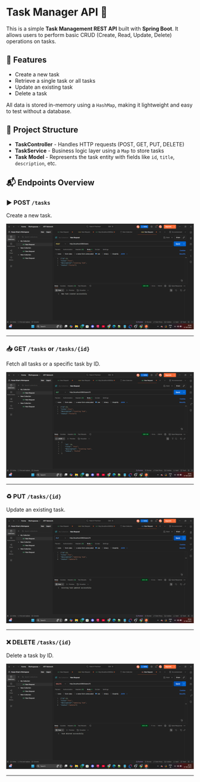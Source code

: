# Task Manager API 📝

This is a simple **Task Management REST API** built with **Spring Boot**. It allows users to perform basic CRUD (Create, Read, Update, Delete) operations on tasks.

## 🔧 Features

- Create a new task
- Retrieve a single task or all tasks
- Update an existing task
- Delete a task

All data is stored in-memory using a `HashMap`, making it lightweight and easy to test without a database.

## 🧩 Project Structure

- **TaskController** - Handles HTTP requests (POST, GET, PUT, DELETE)
- **TaskService** - Business logic layer using a `Map` to store tasks
- **Task Model** - Represents the task entity with fields like `id`, `title`, `description`, etc.

## 📬 Endpoints Overview

### ▶️ POST `/tasks`

Create a new task.

![POST Example](https://github.com/hasanak0407/160923733092-HasanKhan/blob/2e8dfc3d02eb057c9c9aba5abd8471c650c8c5c2/Post.png)

---

### 📥 GET `/tasks` or `/tasks/{id}`

Fetch all tasks or a specific task by ID.

![GET Example](https://github.com/hasanak0407/160923733092-HasanKhan/blob/2e8dfc3d02eb057c9c9aba5abd8471c650c8c5c2/Get.png)

---

### ♻️ PUT `/tasks/{id}`

Update an existing task.

![PUT Example](https://github.com/hasanak0407/160923733092-HasanKhan/blob/2e8dfc3d02eb057c9c9aba5abd8471c650c8c5c2/Put.png)

---

### ❌ DELETE `/tasks/{id}`

Delete a task by ID.

![DELETE Example](https://github.com/hasanak0407/160923733092-HasanKhan/blob/2e8dfc3d02eb057c9c9aba5abd8471c650c8c5c2/Delete.png)

---

